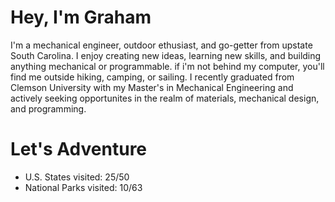 # Hey, I'm Graham

I'm a mechanical engineer, outdoor ethusiast, and go-getter from
upstate South Carolina. I enjoy creating new ideas, learning new
skills, and building anything mechanical or programmable. if i'm not
behind my computer, you'll find me outside hiking, camping, or
sailing. I recently graduated from Clemson University with my Master's
in Mechanical Engineering and actively seeking opportunites in the
realm of materials, mechanical design, and programming.

# Let's Adventure

- U.S. States visited: 25/50
- National Parks visited: 10/63
